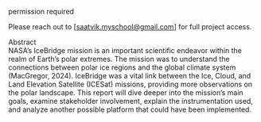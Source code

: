 permission required 

Please reach out to [saatvik.myschool@gmail.com] for full project access.

Abstract <br />
NASA’s IceBridge mission is an important scientific endeavor within the realm of Earth’s polar extremes. The mission was to understand the connections between polar ice regions and the global climate system (MacGregor, 2024). IceBridge was a vital link between the Ice, Cloud, and Land Elevation Satellite (ICESat) missions, providing more observations on the polar landscape. This report will dive deeper into the mission’s main goals, examine stakeholder involvement, explain the instrumentation used, and analyze another possible platform that could have been implemented.

